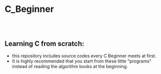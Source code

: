 # C_Beginner
<br>
</br>

## Learning C from scratch:
- this repository includes source codes every C Beginner meets at first. 
- It is highly recommended that you start from these little "programs" instead of reading the 	algorithm books at the beginning.

